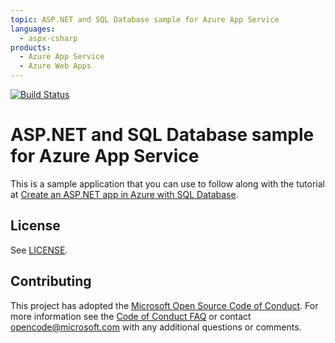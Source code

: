 ```yaml
---
topic: ASP.NET and SQL Database sample for Azure App Service
languages:
  - aspx-csharp
products:
  - Azure App Service
  - Azure Web Apps
---
```

[![Build Status](https://dev.azure.com/vikram0362/vikram/_apis/build/status/veeravikram99.dotnet-sqldb-tutorial?branchName=master)](https://dev.azure.com/vikram0362/vikram/_build/latest?definitionId=1&branchName=master)
# ASP.NET and SQL Database sample for Azure App Service

This is a sample application that you can use to follow along with the tutorial at 
[Create an ASP.NET app in Azure with SQL Database](https://docs.microsoft.com/en-us/azure/app-service-web/app-service-web-tutorial-dotnet-sqldatabase/). 

## License

See [LICENSE](LICENSE).

## Contributing

This project has adopted the [Microsoft Open Source Code of Conduct](https://opensource.microsoft.com/codeofconduct/). For more information see the [Code of Conduct FAQ](https://opensource.microsoft.com/codeofconduct/faq/) or contact [opencode@microsoft.com](mailto:opencode@microsoft.com) with any additional questions or comments.
  

